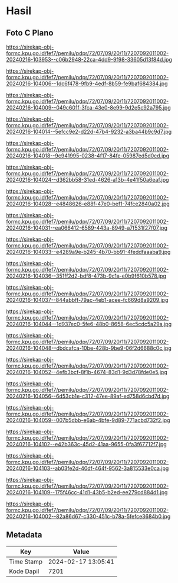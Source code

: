 # Hasil

## Foto C Plano

https://sirekap-obj-formc.kpu.go.id/fef7/pemilu/pdpr/72/07/09/20/11/7207092011002-20240216-103953--c06b2948-22ca-4dd9-9f98-33605d13f84d.jpg

https://sirekap-obj-formc.kpu.go.id/fef7/pemilu/pdpr/72/07/09/20/11/7207092011002-20240216-104006--1dc6f478-9fb9-4edf-8b59-fe9baf684384.jpg

https://sirekap-obj-formc.kpu.go.id/fef7/pemilu/pdpr/72/07/09/20/11/7207092011002-20240216-104009--049c601f-3fca-43e0-8e99-9d2e5c92a795.jpg

https://sirekap-obj-formc.kpu.go.id/fef7/pemilu/pdpr/72/07/09/20/11/7207092011002-20240216-104014--5efcc9e2-d22d-47b4-9232-a3ba44b9c9d7.jpg

https://sirekap-obj-formc.kpu.go.id/fef7/pemilu/pdpr/72/07/09/20/11/7207092011002-20240216-104018--9c941995-0238-4f17-84fe-05987ed5d0cd.jpg

https://sirekap-obj-formc.kpu.go.id/fef7/pemilu/pdpr/72/07/09/20/11/7207092011002-20240216-104024--d362bb58-31ed-4626-a13b-4e41f50a6eaf.jpg

https://sirekap-obj-formc.kpu.go.id/fef7/pemilu/pdpr/72/07/09/20/11/7207092011002-20240216-104028--e4848626-e88f-47e0-bef1-74fce2840a02.jpg

https://sirekap-obj-formc.kpu.go.id/fef7/pemilu/pdpr/72/07/09/20/11/7207092011002-20240216-104031--ea066412-6589-443a-8949-a7f531f27f07.jpg

https://sirekap-obj-formc.kpu.go.id/fef7/pemilu/pdpr/72/07/09/20/11/7207092011002-20240216-104033--e4289a9e-b245-4b70-bb91-4feddfaaaba9.jpg

https://sirekap-obj-formc.kpu.go.id/fef7/pemilu/pdpr/72/07/09/20/11/7207092011002-20240216-104036--351ff2d2-bdf8-473b-9c1a-e0b9f610b578.jpg

https://sirekap-obj-formc.kpu.go.id/fef7/pemilu/pdpr/72/07/09/20/11/7207092011002-20240216-104037--844abbff-79ac-4eb1-acee-fc669d8a9209.jpg

https://sirekap-obj-formc.kpu.go.id/fef7/pemilu/pdpr/72/07/09/20/11/7207092011002-20240216-104044--1d937ec0-5fe6-48b0-8658-6ec5cdc5a29a.jpg

https://sirekap-obj-formc.kpu.go.id/fef7/pemilu/pdpr/72/07/09/20/11/7207092011002-20240216-104048--dbdcafca-10be-428b-9be9-06f2d6688c0c.jpg

https://sirekap-obj-formc.kpu.go.id/fef7/pemilu/pdpr/72/07/09/20/11/7207092011002-20240216-104052--4efb3bcf-8f1b-4674-83d1-9d3d78fde0e5.jpg

https://sirekap-obj-formc.kpu.go.id/fef7/pemilu/pdpr/72/07/09/20/11/7207092011002-20240216-104056--6d53cb1e-c312-47ee-89af-ed758d6cbd7d.jpg

https://sirekap-obj-formc.kpu.go.id/fef7/pemilu/pdpr/72/07/09/20/11/7207092011002-20240216-104059--007b5dbb-e6ab-4bfe-9d89-771acbd732f2.jpg

https://sirekap-obj-formc.kpu.go.id/fef7/pemilu/pdpr/72/07/09/20/11/7207092011002-20240216-104102--e42b363c-45d2-41aa-9655-0fa3f67712f7.jpg

https://sirekap-obj-formc.kpu.go.id/fef7/pemilu/pdpr/72/07/09/20/11/7207092011002-20240216-104103--ab03fe2d-40df-464f-9562-3a815533e0ca.jpg

https://sirekap-obj-formc.kpu.go.id/fef7/pemilu/pdpr/72/07/09/20/11/7207092011002-20240216-104109--175f46cc-41d1-43b5-b2ed-ee279cd884d1.jpg

https://sirekap-obj-formc.kpu.go.id/fef7/pemilu/pdpr/72/07/09/20/11/7207092011002-20240216-104002--82a86d67-c330-451c-b78a-5fefce3684b0.jpg


## Metadata

| Key        | Value               |
| ---------- | ------------------- |
| Time Stamp | 2024-02-17 13:05:41 |
| Kode Dapil | 7201                |



